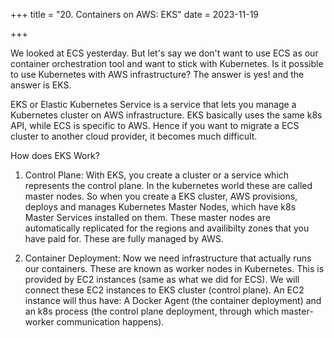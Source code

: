 +++
title = "20. Containers on AWS: EKS"
date = 2023-11-19

+++

We looked at ECS yesterday. But let's say we don't want to use ECS as our container orchestration tool and want to stick with Kubernetes. Is it possible to use Kubernetes with AWS infrastructure? The answer is yes! and the answer is EKS.

EKS or Elastic Kubernetes Service is a service that lets you manage a Kubernetes cluster on AWS infrastructure. 
EKS basically uses the same k8s API, while ECS is specific to AWS. Hence if you want to migrate a ECS cluster to another cloud provider, it becomes much difficult. 

How does EKS Work?
1. Control Plane: With EKS, you create a cluster or a service which represents the control plane. In the kubernetes world these are called master nodes. 
So when you create a EKS cluster, AWS provisions, deploys and manages Kubernetes Master Nodes, which have k8s Master Services installed on them. These master nodes are automatically replicated for the regions and availibilty zones that you have paid for. These are fully managed by AWS.

2. Container Deployment: Now we need infrastructure that actually runs our containers. These are known as worker nodes in Kubernetes. This is provided by EC2 instances (same as what we did for ECS). We will connect these EC2 instances to EKS cluster (control plane). An EC2 instance will thus have: A Docker Agent (the container deployment) and an k8s process (the control plane deployment, through which master-worker communication happens).

